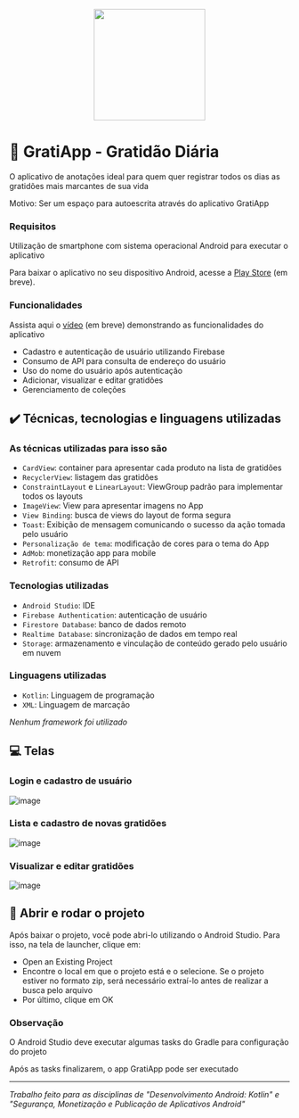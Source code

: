 <p align="center">
<img width=200 src="https://user-images.githubusercontent.com/87051404/207923619-e3e40e7b-88ec-4053-bff4-67ca0464a97d.png" />
</p>

# :canoe: GratiApp - Gratidão Diária

O aplicativo de anotações ideal para quem quer registrar todos os dias as gratidões mais marcantes de sua vida

Motivo: Ser um espaço para autoescrita através do aplicativo GratiApp

### Requisitos

Utilização de smartphone com sistema operacional Android para executar o aplicativo 

Para baixar o aplicativo no seu dispositivo Android, acesse a [Play Store](https://play.google.com/store/apps/developer?id=Aluno+Infnet&hl=pt_PT&gl=US) (em breve).

### Funcionalidades

Assista aqui o [vídeo]() (em breve) demonstrando as funcionalidades do aplicativo

- Cadastro e autenticação de usuário utilizando Firebase
- Consumo de API para consulta de endereço do usuário
- Uso do nome do usuário após autenticação
- Adicionar, visualizar e editar gratidões
- Gerenciamento de coleções

## ✔️ Técnicas, tecnologias e linguagens utilizadas

### As técnicas utilizadas para isso são

- `CardView`: container para apresentar cada produto na lista de gratidões
- `RecyclerView`: listagem das gratidões
- `ConstraintLayout` e `LinearLayout`: ViewGroup padrão para implementar todos os layouts
- `ImageView`: View para apresentar imagens no App
- `View Binding`: busca de views do layout de forma segura
- `Toast`: Exibição de mensagem comunicando o sucesso da ação tomada pelo usuário
- `Personalização de tema`: modificação de cores para o tema do App
- `AdMob`: monetização app para mobile
- `Retrofit`: consumo de API

### Tecnologias utilizadas

- `Android Studio`: IDE
- `Firebase Authentication`: autenticação de usuário
- `Firestore Database`: banco de dados remoto
- `Realtime Database`: sincronização de dados em tempo real
- `Storage`: armazenamento e vinculação de conteúdo gerado pelo usuário em nuvem

### Linguagens utilizadas

- `Kotlin`: Linguagem de programação
- `XML`: Linguagem de marcação

*Nenhum framework foi utilizado*

## :computer: Telas
<!--
Cores do app (HEX): 
#E1D6C7 | #C6B49B | #97500C | #6F3600 | #4C2500
#728DC5 | #334E98 | #172B75 | #0A185A | #040D46 -->

### Login e cadastro de usuário

![image](https://user-images.githubusercontent.com/87051404/208009068-a0793777-f71f-45b2-bcf3-2c2d2512a301.png)

### Lista e cadastro de novas gratidões

![image](https://user-images.githubusercontent.com/87051404/208009351-bc624f10-8939-4ffd-b827-acbfe9e63f25.png)

### Visualizar e editar gratidões

![image](https://user-images.githubusercontent.com/87051404/208009713-7d3784dc-a925-47e4-a423-0ba0c2ae6cfd.png)

## :robot: Abrir e rodar o projeto

Após baixar o projeto, você pode abri-lo utilizando o Android Studio. Para isso, na tela de launcher, clique em:
- Open an Existing Project
- Encontre o local em que o projeto está e o selecione. Se o projeto estiver no formato zip, será necessário extraí-lo antes de realizar a busca pelo arquivo
- Por último, clique em OK

### Observação

O Android Studio deve executar algumas tasks do Gradle para configuração do projeto

Após as tasks finalizarem, o app GratiApp pode ser executado

<hr>

*Trabalho feito para as disciplinas de "Desenvolvimento Android: Kotlin" e "Segurança, Monetização e Publicação de Aplicativos Android"*
